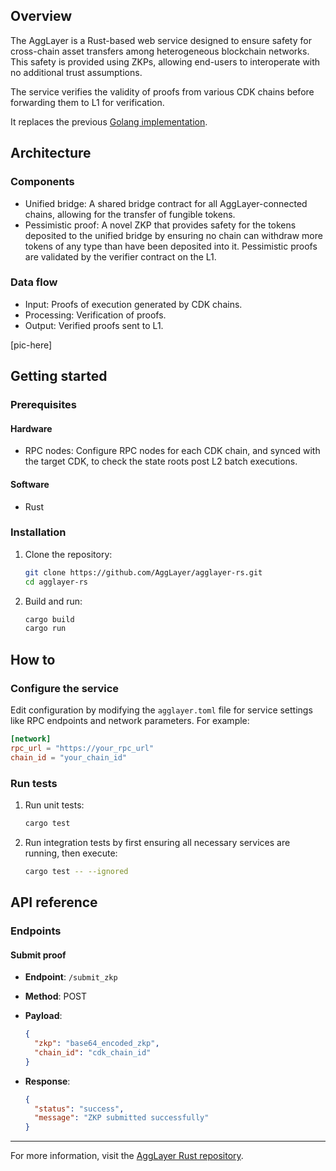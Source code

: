 ## Overview

The AggLayer is a Rust-based web service designed to ensure safety for cross-chain asset transfers among heterogeneous blockchain networks. This safety is provided using ZKPs, allowing end-users to interoperate with no additional trust assumptions.  

The service verifies the validity of proofs from various CDK chains before forwarding them to L1 for verification.

It replaces the previous [Golang implementation](agglayer-go.md).

## Architecture

### Components

- Unified bridge: A shared bridge contract for all AggLayer-connected chains, allowing for the transfer of fungible tokens. 
- Pessimistic proof: A novel ZKP that provides safety for the tokens deposited to the unified bridge by ensuring no chain can withdraw more tokens of any type than have been deposited into it. Pessimistic proofs are validated by the verifier contract on the L1. 

### Data flow

- Input: Proofs of execution generated by CDK chains.
- Processing: Verification of proofs.
- Output: Verified proofs sent to L1.

[pic-here]

## Getting started

### Prerequisites

#### Hardware 

- RPC nodes: Configure RPC nodes for each CDK chain, and synced with the target CDK, to check the state roots post L2 batch executions.

#### Software

- Rust

### Installation

1. Clone the repository:

      ```sh
      git clone https://github.com/AggLayer/agglayer-rs.git
      cd agglayer-rs
      ```

2. Build and run:

      ```sh
      cargo build
      cargo run
      ```

## How to

### Configure the service

Edit configuration by modifying the `agglayer.toml` file for service settings like RPC endpoints and network parameters. For example:

```toml
[network]
rpc_url = "https://your_rpc_url"
chain_id = "your_chain_id"
```

### Run tests

1. Run unit tests:

      ```sh
      cargo test
      ```

2. Run integration tests by first ensuring all necessary services are running, then execute:

      ```sh
      cargo test -- --ignored
      ```

## API reference

### Endpoints

#### Submit proof

- **Endpoint**: `/submit_zkp`
- **Method**: POST
- **Payload**: 

     ```json
     {
       "zkp": "base64_encoded_zkp",
       "chain_id": "cdk_chain_id"
     }
     ```

- **Response**:

     ```json
     {
       "status": "success",
       "message": "ZKP submitted successfully"
     }
     ```

---

For more information, visit the [AggLayer Rust repository](https://github.com/AggLayer/agglayer-rs).